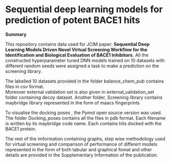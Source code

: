 # Sequential deep learning models for prediction of potent BACE1 hits  
**Summary**

This repository contains data used for JCIM paper: **Sequential Deep Learning Models Driven Novel Virtual Screening Workflow for the Identification and Biological Evaluation of BACE1 Inhibitors.** All the constructed hyperparameter tuned DNN models trained on 10 datasets with different random seeds were assigned a task to make a prediction on the screening library. 

The labelled 10 datasets provided in the folder balance_chem_pub contains files in csv format.  
Moreover external validation set is also given in external_validation_set folder containing decoy dataset. 
Another folder, Screening library contains maybridge library represented in the form of maacs fingerprints 

To visualise the docking poses , the Pymol open source version was used.
The folder Docking_poses contains all the files in pdb format. Each filename is written by its maybridge code name. 
Each contains hits docked with the BACE1 protein.

The rest of the imformation containing graphs, step wise methodology used for virtual screening and comparison of performance of differert models represented in the form of both tabular and graphical fomat and other details are provided in the Supplementary Information of the publication.





